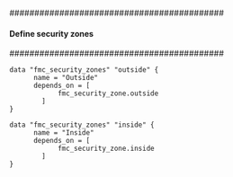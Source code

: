 ###########################################
#### Define security zones
###########################################
```hcl
data "fmc_security_zones" "outside" {
      name = "Outside"
      depends_on = [
            fmc_security_zone.outside
        ]
}

data "fmc_security_zones" "inside" {
      name = "Inside"
      depends_on = [
            fmc_security_zone.inside
        ]
}
```
